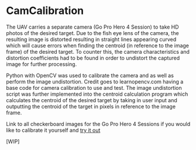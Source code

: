 # CamCalibration
The UAV carries a separate camera (Go Pro Hero 4 Session) to take HD photos of the desired target. Due to the fish eye lens of the camera, the resulting image is distorted resulting in straight lines appearing curved which will cause errors when finding the centroid (in reference to the image frame) of the desired target. To counter this, the camera characteristics and distortion coefficients had to be found in order to undistort the captured image for further processing.

Python with OpenCV was used to calibrate the camera and as well as perform the image undistortion. Credit goes to learnopencv.com having a base code for camera calibration to use and test. The image undistortion script was further implemented into the centroid calculation program which calculates the centroid of the desired target by taking in user input and outputting the centroid of the target in pixels in reference to the image frame.

Link to all checkerboard images for the Go Pro Hero 4 Sessions if you would like to calibrate it yourself and [try it out](https://drive.google.com/file/d/1QHobKReNjtnhk5orVABr_ouo015HflFj/view?usp=sharing)

[WIP]
